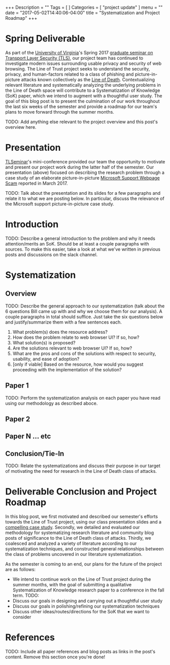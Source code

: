 +++
Description = ""
Tags = [
]
Categories = [
"project update"
]
menu = ""
date = "2017-05-02T14:40:06-04:00"
title = "Systematization and Project Roadmap"
+++

# Spring Deliverable
As part of the [University of Virginia](http://virginia.edu)'s Spring 2017 [graduate seminar
on Transport Layer Security (TLS)](https://tlseminar.github.io/), our project
team has continued to investigate modern issues surrounding usable privacy and
security of web browsing.
The Line of Trust project seeks to understand the security, privacy, and human-factors related to a class of phishing 
and picture-in-picture attacks known collectively as the [Line of Death](https://textslashplain.com/2017/01/14/the-line-of-death/). 
Contextualizing relevant literature and systematically analyzing the underlying
problems in the Line of Death space will contribute to a Systematization of
Knowledge (SoK) paper, which we intend to augment with a thoughtful user study. 
The goal of this blog post is to present the culmination of our work throughout the last
six weeks of the semester and provide a roadmap for our team's plans to move
forward through the summer months.

TODO: Add anything else relevant to the project overview and this post's
overview here.

# Presentation
<script async class="speakerdeck-embed"
data-id="710bc0557e1240d9a9d209d1ed14ddde" data-ratio="1.33333333333333"
src="//speakerdeck.com/assets/embed.js"></script>

[TLSeminar](https://tlseminar.github.io/)'s mini-conference provided our team
the opportunity to motivate and present our project work during the latter half
of the semester. Our presentation (above) focused on describing the research
problem through a case study of an elaborate picture-in-picture [Microsoft Support Webpage
Scam](https://www.tripwire.com/state-of-security/latest-security-news/tech-support-scam-uses-website-elements-spoof-microsoft-support-page/) 
reported in March 2017.

TODO: Talk about the presentation and its slides for a few paragraphs and relate it to what we are
posting below. In particular, discuss the relevance of the Microsoft support
picture-in-picture case study.

# Introduction
TODO: Describe a general introduction to the problem and why it needs attention/merits
an SoK. Should be at least a couple paragraphs with sources. To make this
easier, take a look at what we've written in previous posts and discussions on
the slack channel.

# Systematization
## Overview
TODO: Describe the general approach to our systematization (talk about the 6 questions
Bill came up with and why we choose them for our analysis). A couple paragraphs
in total should suffice. Just take the six questions below and justify/summarize
them with a few sentences each.

1. What problem(s) does the resource address?
2. How does the problem relate to web browser UI?  If so, how?
3. What solution(s) is proposed?
4. Are the solutions relevant to web browser UI? If so, how?
5. What are the pros and cons of the solutions with respect to security,
   usability, and ease of adoption?
6. [only if viable] Based on the resource, how would you suggest proceeding with
   the implementation of the solution?

## Paper 1
TODO: Perform the systematization analysis on each paper you have read using our
methodology as described aboce.

## Paper 2

## Paper N ... etc

## Conclusion/Tie-In
TODO: Relate the systematizations and discuss their purpose in our target of
motivating the need for research in the Line of Death class of attacks.

# Deliverable Conclusion and Project Roadmap
In this blog post, we first motivated and described our semester's efforts 
towards the Line of Trust project, using our class presentation slides and a
[compelling case
study](https://www.tripwire.com/state-of-security/latest-security-news/tech-support-scam-uses-website-elements-spoof-microsoft-support-page/). 
Secondly, we detailed and evaluated our methodology for systematizing research 
literature and community blog posts of significance to
 the Line of Death class of attacks.
Thirdly, we coalesced and analyzed a variety of literature according to our
systematization techniques, and constructed general relationships between the class of
problems uncovered in our literature systematization.

As the semester is coming to an end, our plans for the future of the project
are as follows:

- We intend to continue work on the Line of Trust project during the summer
months, with the goal of submitting a qualitative Systematization of Knowledge
research paper to a conference in the fall term.
TODO: 
- Discuss our goals in designing and carrying out a thoughtful user study
- Discuss our goals in polishing/refining our systematization techniques
- Discuss other ideas/routes/directions for the SoK that we want to consider

# References
TODO: Include all paper references and blog posts as links in the post's
content. Remove this section once you're done!

